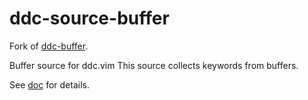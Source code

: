 # ddc-source-buffer

Fork of [ddc-buffer](https://github.com/matsui54/ddc-buffer).

Buffer source for ddc.vim
This source collects keywords from buffers.

See [doc](./doc/ddc-source-buffer.txt) for details.
